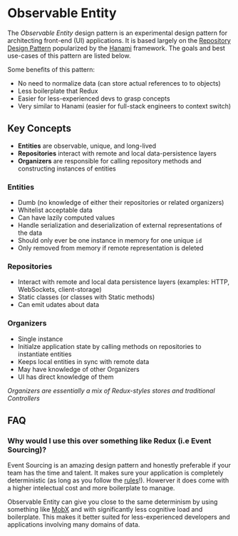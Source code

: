 # Observable Entity

The *Observable Entity* design pattern is an experimental design pattern for architecting front-end (UI) applications. It is based largely on the [Repository Design Pattern](http://martinfowler.com/eaaCatalog/repository.html) popularized by the [Hanami](http://hanamirb.org/) framework. The goals and best use-cases of this pattern are listed below.

Some benefits of this pattern:

* No need to normalize data (can store actual references to to objects)
* Less boilerplate that Redux
* Easier for less-experienced devs to grasp concepts
* Very similar to Hanami (easier for full-stack engineers to context switch)

## Key Concepts

- **Entities** are observable, unique, and long-lived
- **Repositories** interact with remote and local data-persistence layers
- **Organizers** are responsible for calling repository methods and constructing instances of entities

### Entities

- Dumb (no knowledge of either their repositories or related organizers)
- Whitelist acceptable data
- Can have lazily computed values
- Handle serialization and deserialization of external representations of the data
- Should only ever be one instance in memory for one unique `id`
- Only removed from memory if remote representation is deleted

### Repositories

- Interact with remote and local data persistence layers (examples: HTTP, WebSockets, client-storage)
- Static classes (or classes with Static methods)
- Can emit udates about data

### Organizers 

- Single instance
- Initialze application state by calling methods on repositories to instantiate entities
- Keeps local entities in sync with remote data
- May have knowledge of other Organizers
- UI has direct knowledge of them 

*Organizers are essentially a mix of Redux-styles stores and traditional Controllers*

## FAQ

### Why would I use this over something like Redux (i.e Event Sourcing)?

Event Sourcing is an amazing design pattern and honestly preferable if your team has the time and talent. It makes sure your application is completely deterministic (as long as you follow the [rules]()!). Howerver it does come with a higher intelectual cost and more boilerplate to manage. 

Observable Entity can give you close to the same determinism by using something like [MobX](https://github.com/mobxjs/mobx) and with significantly less cognitive load and boilerplate. This makes it better suited for less-experienced developers and  applications involving many domains of data.
